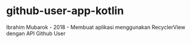# github-user-app-kotlin
Ibrahim Mubarok - 2018 - Membuat aplikasi menggunakan RecyclerView dengan API Github User
